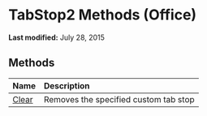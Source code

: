 
# TabStop2 Methods (Office)

 **Last modified:** July 28, 2015


## Methods



|**Name**|**Description**|
|:-----|:-----|
| [Clear](18087f5f-5886-d349-b002-6830739ff883.md)|Removes the specified custom tab stop|

